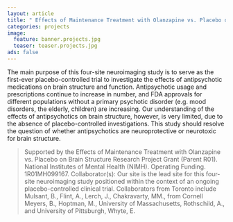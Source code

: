 ```yaml
---
layout: article
title: " Effects of Maintenance Treatment with Olanzapine vs. Placebo on Brain Structure."
categories: projects
image:
  feature: banner.projects.jpg
  teaser: teaser.projects.jpg
ads: false
---
```

The main purpose of this four-site neuroimaging study is to serve as the first-ever placebo-controlled trial to investigate the effects of antipsychotic medications on brain structure and function. Antipsychotic usage and prescriptions continue to increase in number, and FDA approvals for different populations without a primary psychotic disorder (e.g. mood disorders, the elderly, children) are increasing. Our understanding of the effects of antipsychotics on brain structure, however, is very limited, due to the absence of placebo-controlled investigations. This study should resolve the question of whether antipsychotics are neuroprotective or neurotoxic for brain structure.

> Supported by the Effects of Maintenance Treatment with Olanzapine vs. Placebo on Brain Structure Research Project Grant (Parent R01). National Institutes of Mental Health (NIMH). Operating Funding. 1R01MH099167. Collaborator(s): Our site is the lead site for this four-site neuroimaging study positioned within the context of an ongoing placebo-controlled clinical trial. Collaborators from Toronto include Mulsant, B., Flint, A., Lerch, J., Chakravarty, MM., from Cornell Meyers, B., Hoptman, M., University of Massachusetts, Rothschild, A., and University of Pittsburgh, Whyte, E.
